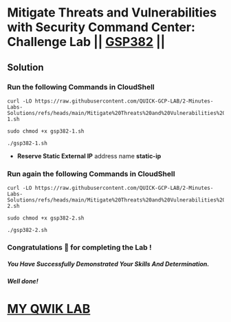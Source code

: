 # Mitigate Threats and Vulnerabilities with Security Command Center: Challenge Lab || [GSP382](https://www.cloudskillsboost.google/focuses/71935?parent=catalog) ||

## Solution

### Run the following Commands in CloudShell

```
curl -LO https://raw.githubusercontent.com/QUICK-GCP-LAB/2-Minutes-Labs-Solutions/refs/heads/main/Mitigate%20Threats%20and%20Vulnerabilities%20with%20Security%20Command%20Center%20Challenge%20Lab/gsp382-1.sh

sudo chmod +x gsp382-1.sh

./gsp382-1.sh
```

* **Reserve Static External IP** address name **static-ip**

### Run again the following Commands in CloudShell

```
curl -LO https://raw.githubusercontent.com/QUICK-GCP-LAB/2-Minutes-Labs-Solutions/refs/heads/main/Mitigate%20Threats%20and%20Vulnerabilities%20with%20Security%20Command%20Center%20Challenge%20Lab/gsp382-2.sh

sudo chmod +x gsp382-2.sh

./gsp382-2.sh
```

### Congratulations 🎉 for completing the Lab !

##### *You Have Successfully Demonstrated Your Skills And Determination.*

#### *Well done!*

# [MY QWIK LAB](https://www.youtube.com/@MyQwiklab)
